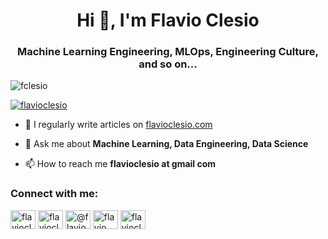 <h1 align="center">Hi 👋, I'm Flavio Clesio</h1>
<h3 align="center">Machine Learning Engineering, MLOps, Engineering Culture, and so on...</h3>

<p align="left"> <img src="https://komarev.com/ghpvc/?username=fclesio&label=Profile%20views&color=0e75b6&style=flat" alt="fclesio" /> </p>

<p align="left"> <a href="https://twitter.com/flavioclesio" target="blank"><img src="https://img.shields.io/twitter/follow/flavioclesio?logo=twitter&style=for-the-badge" alt="flavioclesio" /></a> </p>

- 📝 I regularly write articles on [flavioclesio.com](flavioclesio.com)

- 💬 Ask me about **Machine Learning, Data Engineering, Data Science**

- 📫 How to reach me **flavioclesio at gmail com**

<h3 align="left">Connect with me:</h3>
<p align="left">
<a href="https://twitter.com/flavioclesio" target="blank"><img align="center" src="https://cdn.jsdelivr.net/npm/simple-icons@3.0.1/icons/twitter.svg" alt="flavioclesio" height="30" width="40" /></a>
<a href="https://linkedin.com/in/flavioclesio" target="blank"><img align="center" src="https://cdn.jsdelivr.net/npm/simple-icons@3.0.1/icons/linkedin.svg" alt="flavioclesio" height="30" width="40" /></a>
<a href="https://medium.com/@flavioclesio" target="blank"><img align="center" src="https://cdn.jsdelivr.net/npm/simple-icons@3.0.1/icons/medium.svg" alt="@flavioclesio" height="30" width="40" /></a>
<a href="https://www.leetcode.com/flavio clesio" target="blank"><img align="center" src="https://cdn.jsdelivr.net/npm/simple-icons@3.0.1/icons/leetcode.svg" alt="flavio clesio" height="30" width="40" /></a>
<a href="/flavioclesio.com" target="blank"><img align="center" src="https://cdn.jsdelivr.net/npm/simple-icons@3.0.1/icons/rss.svg" alt="flavioclesio.com" height="30" width="40" /></a>
</p>
